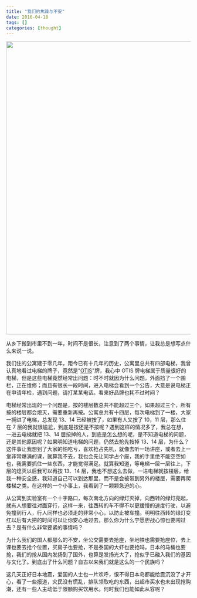 ```yaml
---
title: "我们的焦躁与不安"
date: 2016-04-18
tags: []
categories: [thought]
---
```


<p align="center">
<img src="https://blog-resource-1257868508.file.myqcloud.com/20190528010725.png" width="800">
</p>

从乡下搬到市里不到一年，时间不是很长，注意到了两个事情，让我总是想写点什么来说一说。

<!--more-->

我们住的公寓建于零几年，距今已有十几年的历史，公寓里总共有四部电梯，我曾认真地看过电梯的牌子，竟然是"[OTIS](https://www.otis.com/zh/cn/)"牌，我心中 OTIS 牌电梯属于质量很好的电梯，但是这些电梯竟然经常出问题：时不时就因为什么问题，外面挡了一个围栏，正在维修；而且有很长一段时间，进入电梯会看到一个公告，大意是说电梯正在申请年检，遇到问题，请打某某电话。看来好品牌也耗不过时间？

电梯经常出现的一个问题是，按的楼层数总共不能超过三个，如果超过三个，所有按的楼层都会熄灭，需要重新再按。公寓总共有十四层，每次电梯到了一楼，大家一拥进了电梯，总发现 13、14 已经被按了，如果有人又按了 10，11 层，那么住在 7 层的我就很尴尬，到底是按还是不按呢？遇到这样的情况多了，我总在想，一进去电梯就把 13、14 层按掉的人，到底是怎么想的呢，是不知道电梯的问题，还是其他原因呢？如果明知道电梯的问题，仍然去抢先按掉 13、14 层，为什么？这件事让我想到了大家的怕吃亏，喜欢抢占先机，就像去听一场讲座，或者去上一堂非常爆满的课，就算我不去，我也会先让同学占个座，我的手里绝不能空空如也，我需要抓住一些东西，才能觉得满足。就算我知道，等电梯一层一层往上，下层的熄灭以后我可以再按 13、14 层，我也不想这么去做，一进电梯就按楼层，给我一种安全感，我知道自己可以到达那里，而不是会被带到另外的楼层，需要再爬楼梯之类。在这样的一个小事上，我看到了一颗颗急迫的心。

从公寓到实验室有一个十字路口，每次南北方向的绿灯灭掉，向西转的绿灯亮起，就有人想要往对面穿行，这样一来，往西转的车不得不以更缓慢的速度行驶，以避免撞到行人，行人同样也必须走的非常小心，以防止被车撞。明明往西转的绿灯变红以后有大把的时间可以让你安心地过去，那么你为什么宁愿胆战心惊也要闯过去？是有什么非常要紧的事情吗？

为什么我们的国人都那么的不安，坐公交需要去抢座，坐地铁也需要抢座位，去上课也要去抢个位置，买房子也要抢，不是泰国的大虾也要抢吗，日本的马桶也要抢，我们的抢从国内发扬到了国外，也算是发扬光大了，抢似乎已融入我们的基因与文化了。到底出了什么问题？自古以来我们就是这么的一个民族吗？

这几天正好日本地震，爱国的人士也一片欢呼，恨不得日本岛都能给震沉没了才开心，看了一些报道，灾民没有慌乱，排队领取吃的东西，出超市买水也未出现抢购潮，还有一些人主动低于限额购买饮用水。何时我们也能如此从容呢？
